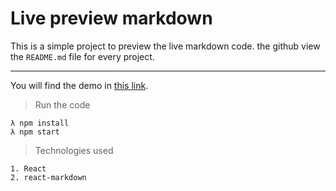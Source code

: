 # Live preview markdown 

This is a simple project to preview the live markdown code.
the github view the `README.md` file for every project.

---
You will find the demo in [this link](https://preview-markdown-1.netlify.app/).

> Run the code
```pash    
λ npm install
λ npm start
```

> Technologies used
```
1. React
2. react-markdown
```
